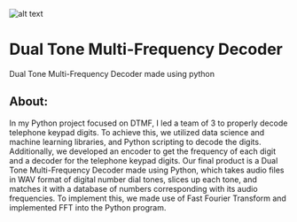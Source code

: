 ![alt text](https://github.com/Dhruvbam/Dual-Tone-Multi-Frequency-Decoder/blob/main/dtmf.jpg)
# Dual Tone Multi-Frequency Decoder
Dual Tone Multi-Frequency Decoder made using python

## About:
In my Python project focused on DTMF, I led a team of 3 to properly decode telephone keypad digits. To achieve this, we utilized data science and machine learning libraries, and Python scripting to decode the digits. Additionally, we developed an encoder to get the frequency of each digit and a decoder for the telephone keypad digits. Our final product is a Dual Tone Multi-Frequency Decoder made using Python, which takes audio files in WAV format of digital number dial tones, slices up each tone, and matches it with a database of numbers corresponding with its audio frequencies. To implement this, we made use of Fast Fourier Transform and implemented FFT into the Python program.
